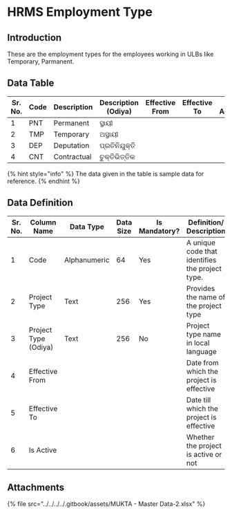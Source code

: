 # HRMS Employment Type

## Introduction

These are the employment types for the employees working in ULBs like Temporary, Parmanent.

## Data Table

| Sr. No. | Code | Description | Description (Odiya) | Effective From | Effective To | Is Active |
| ------- | ---- | ----------- | ------------------- | -------------- | ------------ | --------- |
| 1       | PNT  | Permanent   | ସ୍ଥାୟୀ              |                |              |           |
| 2       | TMP  | Temporary   | ଅସ୍ଥାୟୀ             |                |              |           |
| 3       | DEP  | Deputation  | ପ୍ରତିନିଯୁକ୍ତି       |                |              |           |
| 4       | CNT  | Contractual | ଚୁକ୍ତିଭିତ୍ତିକ       |                |              |           |

{% hint style="info" %}
The data given in the table is sample data for reference.
{% endhint %}

## Data Definition

<table><thead><tr><th width="97">Sr. No.</th><th>Column Name</th><th>Data Type</th><th>Data Size</th><th>Is Mandatory?</th><th>Definition/ Description</th></tr></thead><tbody><tr><td>1</td><td>Code</td><td>Alphanumeric</td><td>64</td><td>Yes</td><td>A unique code that identifies the project type.</td></tr><tr><td>2</td><td>Project Type</td><td>Text</td><td>256</td><td>Yes</td><td>Provides the name of the project type </td></tr><tr><td>3</td><td>Project Type (Odiya)</td><td>Text</td><td>256</td><td>No</td><td>Project type name in local language</td></tr><tr><td>4</td><td>Effective From</td><td></td><td></td><td></td><td>Date from which the project is effective</td></tr><tr><td>5</td><td>Effective To</td><td></td><td></td><td></td><td>Date till which the project is effective</td></tr><tr><td>6</td><td>Is Active</td><td></td><td></td><td></td><td>Whether the project is active or not</td></tr></tbody></table>

## Attachments

{% file src="../../../../.gitbook/assets/MUKTA - Master Data-2.xlsx" %}
